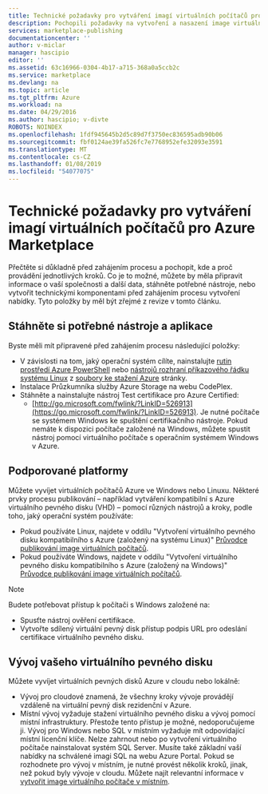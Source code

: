 ```yaml
---
title: Technické požadavky pro vytváření imagí virtuálních počítačů pro Azure Marketplace | Dokumentace Microsoftu
description: Pochopili požadavky na vytvoření a nasazení image virtuálního počítače na webu Azure Marketplace pro ostatní uživatele k nákupu.
services: marketplace-publishing
documentationcenter: ''
author: v-miclar
manager: hascipio
editor: ''
ms.assetid: 63c16966-0304-4b17-a715-368a0a5ccb2c
ms.service: marketplace
ms.devlang: na
ms.topic: article
ms.tgt_pltfrm: Azure
ms.workload: na
ms.date: 04/29/2016
ms.author: hascipio; v-divte
ROBOTS: NOINDEX
ms.openlocfilehash: 1fdf945645b2d5c89d7f3750ec836595adb90b06
ms.sourcegitcommit: fbf0124ae39fa526fc7e7768952efe32093e3591
ms.translationtype: MT
ms.contentlocale: cs-CZ
ms.lasthandoff: 01/08/2019
ms.locfileid: "54077075"
---
```

# <a name="technical-prerequisites-for-creating-a-virtual-machine-image-for-the-azure-marketplace"></a>Technické požadavky pro vytváření imagí virtuálních počítačů pro Azure Marketplace
Přečtěte si důkladně před zahájením procesu a pochopit, kde a proč provádění jednotlivých kroků. Co je to možné, můžete by měla připravit informace o vaší společnosti a další data, stáhněte potřebné nástroje, nebo vytvořit technickými komponentami před zahájením procesu vytvoření nabídky. Tyto položky by měl být zřejmé z revize v tomto článku.  

## <a name="download-needed-tools--applications"></a>Stáhněte si potřebné nástroje a aplikace
Byste měli mít připravené před zahájením procesu následující položky:

* V závislosti na tom, jaký operační systém cílíte, nainstalujte [rutin prostředí Azure PowerShell](https://www.microsoft.com/web/handlers/webpi.ashx/getinstaller/WindowsAzurePowershellGet.3f.3f.3fnew.appids) nebo [nástrojů rozhraní příkazového řádku systému Linux](https://go.microsoft.com/fwlink/?LinkId=253472&clcid=0x409) z [soubory ke stažení Azure](https://azure.microsoft.com/downloads/) stránky.
* Instalace Průzkumníka služby Azure Storage na webu CodePlex.
* Stáhněte a nainstalujte nástroj Test certifikace pro Azure Certified:
  * [http://go.microsoft.com/fwlink/?LinkID=526913](https://go.microsoft.com/fwlink/?LinkID=526913). Je nutné počítače se systémem Windows ke spuštění certifikačního nástroje. Pokud nemáte k dispozici počítače založené na Windows, můžete spustit nástroj pomocí virtuálního počítače s operačním systémem Windows v Azure.

## <a name="platforms-supported"></a>Podporované platformy
Můžete vyvíjet virtuálních počítačů Azure ve Windows nebo Linuxu. Některé prvky procesu publikování – například vytváření kompatibilní s Azure virtuálního pevného disku (VHD) – pomocí různých nástrojů a kroky, podle toho, jaký operační systém používáte:  

* Pokud používáte Linux, najdete v oddílu "Vytvoření virtuálního pevného disku kompatibilního s Azure (založený na systému Linux)" [Průvodce publikování image virtuálních počítačů](marketplace-publishing-vm-image-creation.md).
* Pokud používáte Windows, najdete v oddílu "Vytvoření virtuálního pevného disku kompatibilního s Azure (založený na Windows)" [Průvodce publikování image virtuálních počítačů](marketplace-publishing-vm-image-creation.md).

> [!NOTE]
> Budete potřebovat přístup k počítači s Windows založené na:
> 
> * Spusťte nástroj ověření certifikace.
> * Vytvořte sdílený virtuální pevný disk přístup podpis URL pro odeslání certifikace virtuálního pevného disku.
> 
> 

## <a name="develop-your-vhd"></a>Vývoj vašeho virtuálního pevného disku
Můžete vyvíjet virtuálních pevných disků Azure v cloudu nebo lokálně:

* Vývoj pro cloudové znamená, že všechny kroky vývoje provádějí vzdáleně na virtuální pevný disk rezidenční v Azure.
* Místní vývoj vyžaduje stažení virtuálního pevného disku a vývoj pomocí místní infrastruktury. Přestože tento přístup je možné, nedoporučujeme ji. Vývoj pro Windows nebo SQL v místním vyžaduje mít odpovídající místní licenční klíče. Nelze zahrnout nebo po vytvoření virtuálního počítače nainstalovat systém SQL Server. Musíte také základní vaší nabídky na schválené imagi SQL na webu Azure Portal. Pokud se rozhodnete pro vývoj v místním, je nutné provést několik kroků, jinak, než pokud byly vývoje v cloudu. Můžete najít relevantní informace v [vytvořit image virtuálního počítače v místním](marketplace-publishing-vm-image-creation-on-premise.md).

[link-acct-creation]:marketplace-publishing-accounts-creation-registration.md
